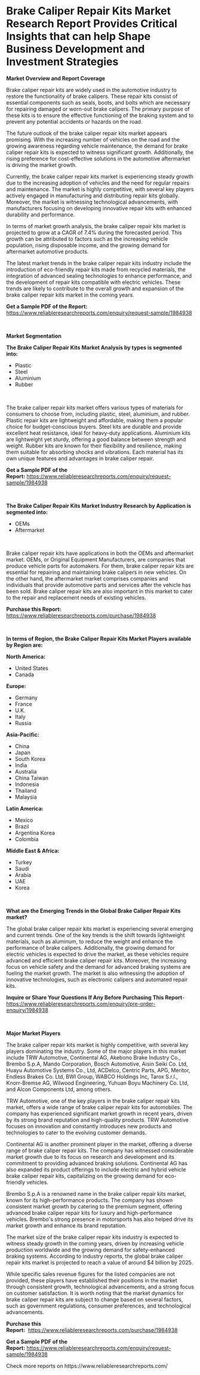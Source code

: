<p><h1>Brake Caliper Repair Kits Market Research Report Provides Critical Insights that can help Shape Business Development and Investment Strategies</h1></p><p><strong>Market Overview and Report Coverage</strong></p>
<p><p>Brake caliper repair kits are widely used in the automotive industry to restore the functionality of brake calipers. These repair kits consist of essential components such as seals, boots, and bolts which are necessary for repairing damaged or worn-out brake calipers. The primary purpose of these kits is to ensure the effective functioning of the braking system and to prevent any potential accidents or hazards on the road.</p><p>The future outlook of the brake caliper repair kits market appears promising. With the increasing number of vehicles on the road and the growing awareness regarding vehicle maintenance, the demand for brake caliper repair kits is expected to witness significant growth. Additionally, the rising preference for cost-effective solutions in the automotive aftermarket is driving the market growth.</p><p>Currently, the brake caliper repair kits market is experiencing steady growth due to the increasing adoption of vehicles and the need for regular repairs and maintenance. The market is highly competitive, with several key players actively engaged in manufacturing and distributing repair kits globally. Moreover, the market is witnessing technological advancements, with manufacturers focusing on developing innovative repair kits with enhanced durability and performance.</p><p>In terms of market growth analysis, the brake caliper repair kits market is projected to grow at a CAGR of 7.4% during the forecasted period. This growth can be attributed to factors such as the increasing vehicle population, rising disposable income, and the growing demand for aftermarket automotive products. </p><p>The latest market trends in the brake caliper repair kits industry include the introduction of eco-friendly repair kits made from recycled materials, the integration of advanced sealing technologies to enhance performance, and the development of repair kits compatible with electric vehicles. These trends are likely to contribute to the overall growth and expansion of the brake caliper repair kits market in the coming years.</p></p>
<p><strong>Get a Sample PDF of the Report:</strong> <a href="https://www.reliableresearchreports.com/enquiry/request-sample/1984938">https://www.reliableresearchreports.com/enquiry/request-sample/1984938</a></p>
<p>&nbsp;</p>
<p><strong>Market Segmentation</strong></p>
<p><strong>The Brake Caliper Repair Kits Market Analysis by types is segmented into:</strong></p>
<p><ul><li>Plastic</li><li>Steel</li><li>Aluminium</li><li>Rubber</li></ul></p>
<p>&nbsp;</p>
<p><p>The brake caliper repair kits market offers various types of materials for consumers to choose from, including plastic, steel, aluminium, and rubber. Plastic repair kits are lightweight and affordable, making them a popular choice for budget-conscious buyers. Steel kits are durable and provide excellent heat resistance, ideal for heavy-duty applications. Aluminium kits are lightweight yet sturdy, offering a good balance between strength and weight. Rubber kits are known for their flexibility and resilience, making them suitable for absorbing shocks and vibrations. Each material has its own unique features and advantages in brake caliper repair.</p></p>
<p><strong>Get a Sample PDF of the Report:</strong>&nbsp;<a href="https://www.reliableresearchreports.com/enquiry/request-sample/1984938">https://www.reliableresearchreports.com/enquiry/request-sample/1984938</a></p>
<p>&nbsp;</p>
<p><strong>The Brake Caliper Repair Kits Market Industry Research by Application is segmented into:</strong></p>
<p><ul><li>OEMs</li><li>Aftermarket</li></ul></p>
<p>&nbsp;</p>
<p><p>Brake caliper repair kits have applications in both the OEMs and aftermarket market. OEMs, or Original Equipment Manufacturers, are companies that produce vehicle parts for automakers. For them, brake caliper repair kits are essential for repairing and maintaining brake calipers in new vehicles. On the other hand, the aftermarket market comprises companies and individuals that provide automotive parts and services after the vehicle has been sold. Brake caliper repair kits are also important in this market to cater to the repair and replacement needs of existing vehicles.</p></p>
<p><strong>Purchase this Report:</strong>&nbsp; <a href="https://www.reliableresearchreports.com/purchase/1984938">https://www.reliableresearchreports.com/purchase/1984938</a></p>
<p>&nbsp;</p>
<p><strong>In terms of Region, the Brake Caliper Repair Kits Market Players available by Region are:</strong></p>
<p>
    <p> <strong> North America: </strong>
        <ul>
            <li>United States</li>
            <li>Canada</li>
        </ul>
        </p> 
    <p> <strong> Europe: </strong>
        <ul>
            <li>Germany</li>
            <li>France</li>
            <li>U.K.</li>
            <li>Italy</li>
            <li>Russia</li>
        </ul>
        </p> 
    <p> <strong> Asia-Pacific: </strong>
        <ul>
            <li>China</li>
            <li>Japan</li>
            <li>South Korea</li>
            <li>India</li>
            <li>Australia</li>
            <li>China Taiwan</li>
            <li>Indonesia</li>
            <li>Thailand</li>
            <li>Malaysia</li>
        </ul>
        </p> 
    <p> <strong> Latin America: </strong>
        <ul>
            <li>Mexico</li>
            <li>Brazil</li>
            <li>Argentina Korea</li>
            <li>Colombia</li>
        </ul>
        </p> 
    <p> <strong> Middle East & Africa: </strong>
        <ul>
            <li>Turkey</li>
            <li>Saudi</li>
            <li>Arabia</li>
            <li>UAE</li>
            <li>Korea</li>
        </ul>
    </p>
    </p>
<p>&nbsp;</p>
<p><strong>What are the Emerging Trends in the Global Brake Caliper Repair Kits market?</strong></p>
<p><p>The global brake caliper repair kits market is experiencing several emerging and current trends. One of the key trends is the shift towards lightweight materials, such as aluminum, to reduce the weight and enhance the performance of brake calipers. Additionally, the growing demand for electric vehicles is expected to drive the market, as these vehicles require advanced and efficient brake caliper repair kits. Moreover, the increasing focus on vehicle safety and the demand for advanced braking systems are fueling the market growth. The market is also witnessing the adoption of innovative technologies, such as electronic calipers and automated repair kits.</p></p>
<p><strong>Inquire or Share Your Questions If Any Before Purchasing This Report</strong>- <a href="https://www.reliableresearchreports.com/enquiry/pre-order-enquiry/1984938">https://www.reliableresearchreports.com/enquiry/pre-order-enquiry/1984938</a></p>
<p>&nbsp;</p>
<p><strong>Major Market Players</strong></p>
<p><p>The brake caliper repair kits market is highly competitive, with several key players dominating the industry. Some of the major players in this market include TRW Automotive, Continental AG, Akebono Brake Industry Co., Brembo S.p.A, Mando Corporation, Bosch Automotive, Aisin Seiki Co. Ltd, Huayu Automotive Systems Co., Ltd, ACDelco, Centric Parts, APG, Meritor, Endless Brakes Co. Ltd, BWI Group, WABCO Holdings Inc, Tarox S.r.l., Knorr-Bremse AG, Wilwood Engineering, Yuhuan Boyu Machinery Co. Ltd, and Alcon Components Ltd, among others.</p><p>TRW Automotive, one of the key players in the brake caliper repair kits market, offers a wide range of brake caliper repair kits for automobiles. The company has experienced significant market growth in recent years, driven by its strong brand reputation and high-quality products. TRW Automotive focuses on innovation and constantly introduces new products and technologies to cater to the evolving customer demands.</p><p>Continental AG is another prominent player in the market, offering a diverse range of brake caliper repair kits. The company has witnessed considerable market growth due to its focus on research and development and its commitment to providing advanced braking solutions. Continental AG has also expanded its product offerings to include electric and hybrid vehicle brake caliper repair kits, capitalizing on the growing demand for eco-friendly vehicles.</p><p>Brembo S.p.A is a renowned name in the brake caliper repair kits market, known for its high-performance products. The company has shown consistent market growth by catering to the premium segment, offering advanced brake caliper repair kits for luxury and high-performance vehicles. Brembo's strong presence in motorsports has also helped drive its market growth and enhance its brand reputation.</p><p>The market size of the brake caliper repair kits industry is expected to witness steady growth in the coming years, driven by increasing vehicle production worldwide and the growing demand for safety-enhanced braking systems. According to industry reports, the global brake caliper repair kits market is projected to reach a value of around $4 billion by 2025.</p><p>While specific sales revenue figures for the listed companies are not provided, these players have established their positions in the market through consistent growth, technological advancements, and a strong focus on customer satisfaction. It is worth noting that the market dynamics for brake caliper repair kits are subject to change based on several factors, such as government regulations, consumer preferences, and technological advancements.</p></p>
<p><strong>Purchase this Report:</strong>&nbsp;&nbsp;<a href="https://www.reliableresearchreports.com/purchase/1984938">https://www.reliableresearchreports.com/purchase/1984938</a></p>
<p></p>
<p><strong>Get a Sample PDF of the Report:</strong>&nbsp;<a href="https://www.reliableresearchreports.com/enquiry/request-sample/1984938">https://www.reliableresearchreports.com/enquiry/request-sample/1984938</a></p>
<p>Check more reports on https://www.reliableresearchreports.com/</p>